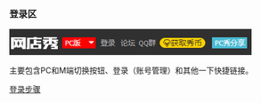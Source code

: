 ### **登录区**

![](/assets/2.png)

主要包含PC和M端切换按钮、登录（账号管理）和其他一下快捷链接。

[登录步骤](//chapter1/da-kai-he-deng-lu.md#网店秀登录)

